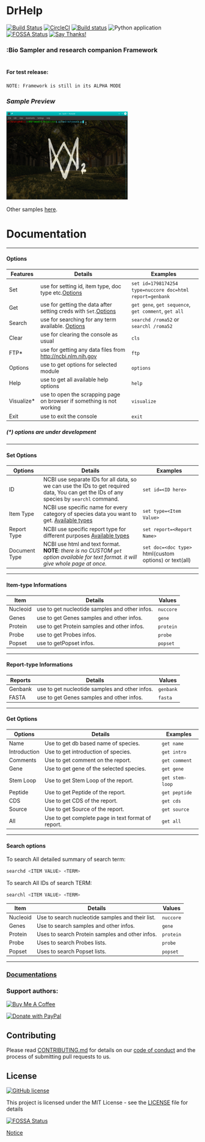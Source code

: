 # DrHelp

[![Build Status](https://travis-ci.com/StrinTH/DrHelp.svg?branch=master)](https://travis-ci.com/StrinTH/DrHelp)
[![CircleCI](https://circleci.com/gh/StrinTH/DrHelp/tree/master.svg?style=shield)](https://circleci.com/gh/StrinTH/DrHelp/tree/master)
[![Build status](https://ci.appveyor.com/api/projects/status/uipoli0a8hkmyo23/branch/master?svg=true)](https://ci.appveyor.com/project/0x0is1/DrHelp/branch/master) 
![Python application](https://github.com/StrinTH/DrHelp/workflows/Python%20application/badge.svg)
[![FOSSA Status](https://app.fossa.com/api/projects/git%2Bgithub.com%2FStrinTH%2FBSFramework.svg?type=shield)](https://app.fossa.com/projects/git%2Bgithub.com%2FStrinTH%2FBSFramework?ref=badge_shield)
[![Say Thanks!](https://img.shields.io/badge/Say%20Thanks-!-1EAEDB.svg)](https://saythanks.io/to/0x0is1off@gmail.com)
### :Bio Sampler and research companion Framework
# 
#### For test release:

```sh
NOTE: Framework is still in its ALPHA MODE
```
### ***Sample Preview***
<img src="assets/preview1.gif" alt="Preview-1" height = 230 width = 318>
<p>Other samples <a href="assets/">here</a>.</p>


# Documentation

***

#### Options

| Features | Details | Examples |
| ------ | ------ | ------ |
| Set | use for setting id, item type, doc type etc.<a href="#set-options">Options</a>  | ```set id=1798174254 type=nuccore doc=html report=genbank```|
| Get | use for getting the data after setting creds with ```Set```.<a href="#get-options">Options</a>|```get gene```, ```get sequence```, ```get comment```, ```get all``` |
| Search | use for searching for any term available. <a href="#search-options">Options</a>| ```searchd /roma52``` or ```searchl /roma52```|
| Clear | use for clearing the console as usual | ```cls```|
| FTP* | use for getting any data files from http://ncbi.nlm.nih.gov  | ```ftp```|
| Options | use to get options for selected module | ```options``` |
| Help | use to get all available help options | ```help``` |
| Visualize* | use to open the scrapping page on browser if something is not working | ```visualize``` |
| Exit | use to exit the console | ```exit``` |

##### (*) options are under development


***


#### Set Options

| Options | Details | Examples |
| ------ | ------ | ------ |
| ID | NCBI use separate IDs for all data, so we can use the IDs to get required data, You can get the IDs of any species by ```searchl``` command.  | ```set id=<ID here>```|
| Item Type | NCBI use specific name for every category of species data you want to get. <a href="#item-type-informations">Available types</a> |```set type=<Item Value>```  |
| Report Type | NCBI use specific report type for different purposes <a href="#report-type-informations">Available types</a> | ```set report=<Report Name>```|
| Document Type | NCBI use html and text format. **NOTE**: *there is no CUSTOM ```get``` option available for text format. it will give whole page at once.*  | ```set doc=<doc type>``` html(custom options) or text(all)|

***


#### Item-type Informations

| Item | Details | Values |
| ------ | ------ | ------ |
| Nucleoid |  use to get nucleotide samples and other infos. | ```nuccore```|
| Genes |  use to get Genes samples and other infos. | ```gene```|
| Protein |  use to get Protein samples and other infos. | ```protein```|
| Probe |  use to get Probes infos. | ```probe```|
| Popset |  use to getPopset infos. | ```popset```|


***



#### Report-type Informations

| Reports | Details | Values |
| ------ | ------ | ------ |
| Genbank |  use to get nucleotide samples and other infos. | ```genbank```|
| FASTA |  use to get Genes samples and other infos. | ```fasta```|

***


#### Get Options

| Options | Details | Examples |
| ------ | ------ | ------ |
| Name | Use to get db based name of species.  | ```get name```|
| Introduction | Use to get introduction of species. |```get intro```  |
| Comments | Use to get comment on the report.| ```get comment```|
| Gene | Use to get gene of the selected species.| ```get gene```|
| Stem Loop | Use to get Stem Loop of the report.| ```get stem-loop```|
| Peptide | Use to get Peptide of the report.| ```get peptide```|
| CDS |  Use to get CDS of the report.| ```get cds```|
| Source |  Use to get Source of the report.| ```get source```|
| All |  Use to get complete page in text format of report.| ```get all```|

***

#### Search options
To search All detailed summary of search term:
```sh
searchd <ITEM VALUE> <TERM>
```
To search All IDs of search TERM:
```sh
searchl <ITEM VALUE> <TERM>
```

| Item | Details | Values |
| ------ | ------ | ------ |
| Nucleoid |  Use to search nucleotide samples and their list. | ```nuccore``` |
| Genes |  Use to search samples and other infos. | ```gene```|
| Protein |  Uses to search Protein samples and other infos. | ```protein```|
| Probe |  Uses to search Probes lists. | ```probe```|
| Popset |  Uses to search Popset lists. | ```popset```|



***

### <a href = "Documentations/documentation.md">Documentations</a>

### **Support authors**:

</p><a href="https://www.buymeacoffee.com/6dciIwk" target="_blank"><img src="https://cdn.buymeacoffee.com/buttons/default-pink.png" alt="Buy Me A Coffee" height= 52 width = 218></a>

</p><a href="https://paypal.me/0x0is1?locale.x=en_GB" target="_blank"><img src="https://pluspng.com/img-png/-460.png" alt="Donate with PayPal" height= 52 width = 218></a>


## Contributing

Please read [CONTRIBUTING.md](CONTRIBUTING.md) for details on our [code of conduct](CODE_OF_CONDUCT.md) and the process of submitting pull requests to us.

## License 
[![GitHub license](https://img.shields.io/github/license/StrinTH/DrHelp)](https://github.com/StrinTH/DrHelp/blob/master/LICENSE)

This project is licensed under the MIT License - see the [LICENSE](LICENSE) file for details


[![FOSSA Status](https://app.fossa.io/api/projects/git%2Bgithub.com%2FStrinTH%2FBSFramework.svg?type=large)](https://app.fossa.io/projects/git%2Bgithub.com%2FStrinTH%2FBSFramework?ref=badge_large)

<a href="NOTICE.md">Notice</a>
